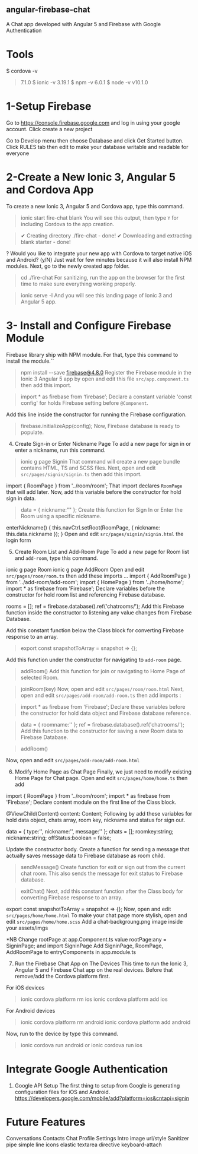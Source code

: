 
## angular-firebase-chat
A Chat app developed with Angular 5 and Firebase with Google Authentication

# Tools
$ cordova -v
> 7.1.0
$ ionic -v
> 3.19.1
$ npm -v
> 6.0.1
$ node -v
> v10.1.0

# 1-Setup Firebase
Go to https://console.firebase.google.com and log in using your google account.
Click create a new project

Go to Develop menu then choose Database and click Get Started button. 
Click RULES tab then edit to make your database writable and readable for everyone 

# 2-Create a New Ionic 3, Angular 5 and Cordova App
To create a new Ionic 3, Angular 5 and Cordova app, type this command.

> ionic start fire-chat blank
You will see this output, then type `Y` for including Cordova to the app creation.

> ✔ Creating directory ./fire-chat - done!
> ✔ Downloading and extracting blank starter - done!

? Would you like to integrate your new app with Cordova to target native iOS and Android? (y/N)
Just wait for few minutes because it will also install NPM modules. Next, go to the newly created app folder.

> cd ./fire-chat
For sanitizing, run the app on the browser for the first time to make sure everything working properly.

> ionic serve -l
And you will see this landing page of Ionic 3 and Angular 5 app.

# 3- Install and Configure Firebase Module
Firebase library ship with NPM module. For that, type this command to install the module.``

> npm install --save firebase@4.8.0
Register the Firebase module in the Ionic 3 Angular 5 app by open and edit this file `src/app.component.ts` then add this import.

> import * as firebase from ‘firebase’;
Declare a constant variable 'const config' for holds Firebase setting before `@Component`.

Add this line inside the constructor for running the Firebase configuration.

>  firebase.initializeApp(config);
Now, Firebase database is ready to populate.

4. Create Sign-in or Enter Nickname Page
To add a new page for sign in or enter a nickname, run this command.

> ionic g page Signin
That command will create a new page bundle contains HTML, TS and SCSS files. Next, open and edit `src/pages/signin/signin.ts` then add this import.

import { RoomPage } from  '../room/room';
That import declares `RoomPage` that will add later. Now, add this variable before the constructor for hold sign in data.

> data = { nickname:"" };
Create this function for Sign In or Enter the Room using a specific nickname.

enterNickname() {
  this.navCtrl.setRoot(RoomPage, {
    nickname: this.data.nickname
  });
}
Open and edit `src/pages/signin/signin.html` the login form

5. Create Room List and Add-Room Page
To add a new page for Room list and `add-room`, type this command.

ionic g page Room
ionic g page AddRoom
Open and edit `src/pages/room/room.ts` then add these imports
...
import { AddRoomPage } from '../add-room/add-room';
import { HomePage } from '../home/home';
import * as firebase from 'Firebase';
Declare variables before the constructor for hold room list and referencing Firebase database.

rooms = [];
ref = firebase.database().ref('chatrooms/');
Add this Firebase function inside the constructor to listening any value changes from Firebase Database.

Add this constant function below the Class block for converting Firebase response to an array.

> export const snapshotToArray = snapshot => {};

Add this function under the constructor for navigating to `add-room` page.

> addRoom() 
Add this function for join or navigating to Home Page of selected Room.

> joinRoom(key) 
Now, open and edit `src/pages/room/room.html` 
Next, open and edit `src/pages/add-room/add-room.ts` then add imports :

> import * as firebase from 'Firebase';
Declare these variables before the constructor for hold data object and Firebase database reference.

> data = { roomname:'' };
> ref = firebase.database().ref('chatrooms/');
Add this function to the constructor for saving a new Room data to Firebase Database.

> addRoom() 

Now, open and edit `src/pages/add-room/add-room.html` 

6. Modify Home Page as Chat Page
Finally, we just need to modify existing Home Page for Chat page. 
Open and edit `src/pages/home/home.ts` then add

import { RoomPage } from '../room/room';
import * as firebase from 'Firebase';
Declare content module on the first line of the Class block.

@ViewChild(Content) content: Content;
Following by add these variables for hold data object, chats array, room key, nickname and status for sign out.

data = { type:'', nickname:'', message:'' };
chats = [];
roomkey:string;
nickname:string;
offStatus:boolean = false;

Update  the constructor body.
Create a function for sending a message that actually saves message data to Firebase database as room child.

> sendMessage()
Create function for exit or sign out from the current chat room. This also sends the message for exit status to Firebase database.

> exitChat() 
Next, add this constant function after the Class body for converting Firebase response to an array.

export const snapshotToArray = snapshot => {};
Now, open and edit `src/pages/home/home.html` 
To make your chat page more stylish, open and edit `src/pages/home/home.scss`
Add a chat-backgroung.png image inside your assets/imgs  

*NB 
Change rootPage at app.Component.ts value rootPage:any = SigninPage; and import SigninPage
Add SigninPage, RoomPage, AddRoomPage to entryComponents in app.module.ts

7. Run the Firebase Chat App on The Devices
This time to run the Ionic 3, Angular 5 and Firebase Chat app on the real devices. 
Before that remove/add the Cordova platform first.

 For iOS devices
> ionic cordova platform rm ios
> ionic cordova platform add ios


 For Android devices
> ionic cordova platform rm android
> ionic cordova platform add android

Now, run to the device by type this command.

> ionic cordova run android
or
> ionic cordova run ios


# Integrate Google Authentication
1. Google API Setup
The first thing to setup from Google is generating configuration files for iOS and Android.
https://developers.google.com/mobile/add?platform=ios&cntapi=signin




# Future Features
Conversations
Contacts
Chat
Profile
Settings
Intro
image url/style Sanitizer pipe
simple line icons
elastic textarea directive
keyboard-attach
